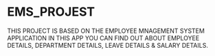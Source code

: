 # EMS_PROJEST
THIS PROJECT IS BASED ON THE EMPLOYEE MNAGEMENT SYSTEM APPLICATION IN THIS APP YOU CAN FIND OUT ABOUT EMPLOYEE DETAILS, DEPARTMENT DETAILS, LEAVE DETAILS &amp; SALARY DETAILS.
